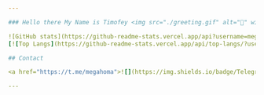 ```yaml
---

### Hello there My Name is Timofey <img src="./greeting.gif" alt="👋" width="30px">

![GitHub stats](https://github-readme-stats.vercel.app/api?username=megahoma&theme=dark&show_icons=true&count_private=true&hide_border=true)
[![Top Langs](https://github-readme-stats.vercel.app/api/top-langs/?username=megahoma&layout=compact&show_icons=true&theme=dark)](https://github.com/megahoma?tab=repositories)

## Contact

<a href="https://t.me/megahoma">![](https://img.shields.io/badge/Telegram-megahoma-informational?style=flat&logo=telegram&logoColor=26A5E4&color=26A5E4)</a>

---
```

